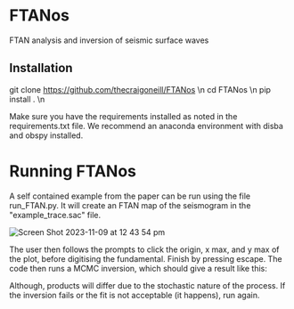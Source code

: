 # FTANos
FTAN analysis and inversion of seismic surface waves

## Installation

git clone https://github.com/thecraigoneill/FTANos \n
cd FTANos \n
pip install . \n

Make sure you have the requirements installed as noted in the requirements.txt file. We recommend an anaconda environment with disba and obspy installed. 

# Running FTANos
A self contained example from the paper can be run using the file run_FTAN.py.
It will create an FTAN map of the seismogram in the "example_trace.sac" file.

![Screen Shot 2023-11-09 at 12 43 54 pm](https://github.com/thecraigoneill/FTANos/assets/30849698/9c095fdd-d15f-4bc0-8d7f-5efd36552e2a)

The user then follows the prompts to click the origin, x max, and y max of the plot, before digitising the fundamental. Finish by pressing escape. 
The code then runs a MCMC inversion, which should give a result like this:

Although, products will differ due to the stochastic nature of the process. If the inversion fails or the fit is not acceptable (it happens), run again.



